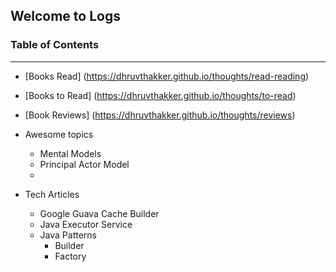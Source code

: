 ## Welcome to Logs

### Table of Contents
---
- [Books Read] (https://dhruvthakker.github.io/thoughts/read-reading)
- [Books to Read] (https://dhruvthakker.github.io/thoughts/to-read)
- [Book Reviews] (https://dhruvthakker.github.io/thoughts/reviews)
  
  
- Awesome topics
  - Mental Models
  - Principal Actor Model
  - 
- Tech Articles
  - Google Guava Cache Builder
  - Java Executor Service
  - Java Patterns
    - Builder
    - Factory

